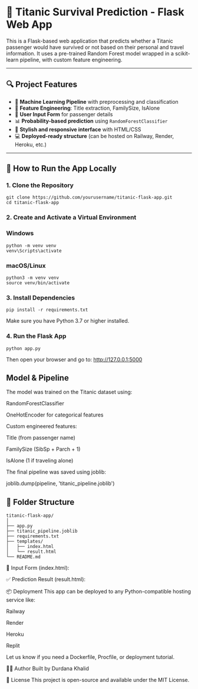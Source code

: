 # 🚢 Titanic Survival Prediction - Flask Web App

This is a Flask-based web application that predicts whether a Titanic passenger would have survived or not based on their personal and travel information. It uses a pre-trained Random Forest model wrapped in a scikit-learn pipeline, with custom feature engineering.


---

## 🔍 Project Features

- 🔄 **Machine Learning Pipeline** with preprocessing and classification
- 🧠 **Feature Engineering**: Title extraction, FamilySize, IsAlone
- 🧾 **User Input Form** for passenger details
- 📊 **Probability-based prediction** using `RandomForestClassifier`
- 🎨 **Stylish and responsive interface** with HTML/CSS
- 💻 **Deployed-ready structure** (can be hosted on Railway, Render, Heroku, etc.)

---

## 🚀 How to Run the App Locally

### 1. Clone the Repository

```
git clone https://github.com/yourusername/titanic-flask-app.git
cd titanic-flask-app
```
### 2. Create and Activate a Virtual Environment
### Windows
```
python -m venv venv
venv\Scripts\activate
```
### macOS/Linux
```
python3 -m venv venv
source venv/bin/activate
```
### 3. Install Dependencies
```
pip install -r requirements.txt
```
Make sure you have Python 3.7 or higher installed.
### 4. Run the Flask App
```
python app.py
```
Then open your browser and go to: http://127.0.0.1:5000
## Model & Pipeline
The model was trained on the Titanic dataset using:

RandomForestClassifier

OneHotEncoder for categorical features

Custom engineered features:

Title (from passenger name)

FamilySize (SibSp + Parch + 1)

IsAlone (1 if traveling alone)

The final pipeline was saved using joblib:

joblib.dump(pipeline, 'titanic_pipeline.joblib')
## 📁 Folder Structure
```
titanic-flask-app/
│
├── app.py
├── titanic_pipeline.joblib
├── requirements.txt
├── templates/
│   ├── index.html
│   └── result.html
└── README.md
```
🔘 Input Form (index.html):


✅ Prediction Result (result.html):


</details>
📦 Deployment
This app can be deployed to any Python-compatible hosting service like:

Railway

Render

Heroku

Replit

Let us know if you need a Dockerfile, Procfile, or deployment tutorial.

🙋‍♀️ Author
Built by Durdana Khalid

📄 License
This project is open-source and available under the MIT License.

